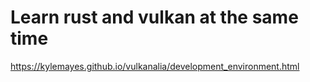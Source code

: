 # Learn rust and vulkan at the same time

https://kylemayes.github.io/vulkanalia/development_environment.html
